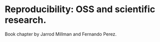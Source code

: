 # Reproducibility: OSS and scientific research.

Book chapter by Jarrod Millman and Fernando Perez.
